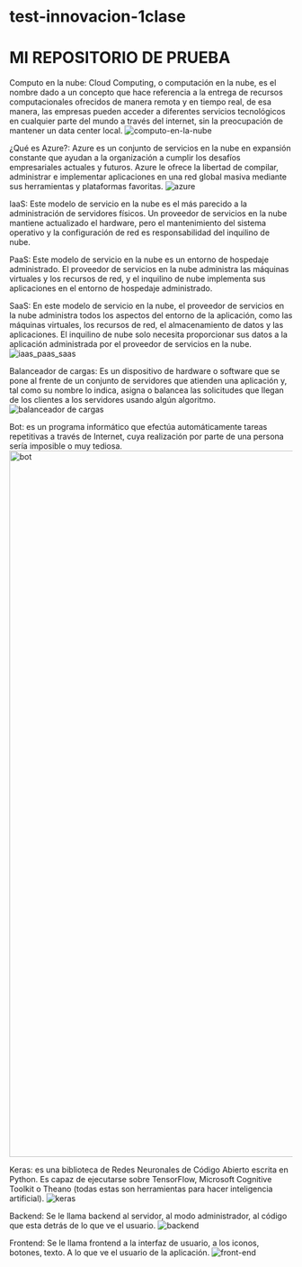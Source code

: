 # test-innovacion-1clase
# MI REPOSITORIO DE PRUEBA 

Computo en la nube: Cloud Computing, o computación en la nube, es el nombre dado a un concepto que hace referencia a la entrega de recursos computacionales ofrecidos de manera remota y en tiempo real, de esa manera, las empresas pueden acceder a diferentes servicios tecnológicos en cualquier parte del mundo a través del internet, sin la preocupación de mantener un data center local.
![computo-en-la-nube](https://user-images.githubusercontent.com/83669714/118028812-1dcdf500-b329-11eb-8fed-9c89676bbbb4.jpg)

¿Qué es Azure?: Azure es un conjunto de servicios en la nube en expansión constante que ayudan a la organización a cumplir los desafíos empresariales actuales y futuros. Azure le ofrece la libertad de compilar, administrar e implementar aplicaciones en una red global masiva mediante sus herramientas y plataformas favoritas.
![azure](https://user-images.githubusercontent.com/83669714/118029015-57066500-b329-11eb-9280-2d65795892f5.png)

IaaS: Este modelo de servicio en la nube es el más parecido a la administración de servidores físicos. Un proveedor de servicios en la nube mantiene actualizado el hardware, pero el mantenimiento del sistema operativo y la configuración de red es responsabilidad del inquilino de nube. 

PaaS: Este modelo de servicio en la nube es un entorno de hospedaje administrado. El proveedor de servicios en la nube administra las máquinas virtuales y los recursos de red, y el inquilino de nube implementa sus aplicaciones en el entorno de hospedaje administrado.

SaaS: En este modelo de servicio en la nube, el proveedor de servicios en la nube administra todos los aspectos del entorno de la aplicación, como las máquinas virtuales, los recursos de red, el almacenamiento de datos y las aplicaciones. El inquilino de nube solo necesita proporcionar sus datos a la aplicación administrada por el proveedor de servicios en la nube. 
![iaas_paas_saas](https://user-images.githubusercontent.com/83669714/118029254-9b920080-b329-11eb-875f-baae2ce331a0.jpg)

Balanceador de cargas: Es un dispositivo de hardware o software que se pone al frente de un conjunto de servidores que atienden una aplicación y, tal como su nombre lo indica, asigna o balancea las solicitudes que llegan de los clientes a los servidores usando algún algoritmo.
![balanceador de cargas](https://user-images.githubusercontent.com/83669714/118029447-cbd99f00-b329-11eb-9dff-c080370c0ea6.png)

Bot: es un programa informático que efectúa automáticamente tareas repetitivas a través de Internet, cuya realización por parte de una persona sería imposible o muy tediosa.
<img width="1254" alt="bot" src="https://user-images.githubusercontent.com/83669714/118030116-7c47a300-b32a-11eb-8cde-27977b2eed63.png">

Keras: es una biblioteca de Redes Neuronales de Código Abierto escrita en Python. Es capaz de ejecutarse sobre TensorFlow, Microsoft Cognitive Toolkit o Theano (todas estas son herramientas para hacer inteligencia artificial). 
![keras](https://user-images.githubusercontent.com/83669714/118031404-1a883880-b32c-11eb-9995-8eea5a9a1c06.png)

Backend: Se le llama backend al servidor, al modo administrador, al código que esta detrás de lo que ve el usuario.
![backend](https://user-images.githubusercontent.com/83669714/118031558-4b686d80-b32c-11eb-87d9-9acdbc64c544.png)

Frontend: Se le llama frontend a la interfaz de usuario, a los iconos, botones, texto. A lo que ve el usuario de la aplicación.
![front-end](https://user-images.githubusercontent.com/83669714/118031836-95e9ea00-b32c-11eb-989f-c1edd01a14a8.png)
